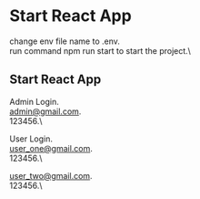 # Start React App

change env file name to .env.\
run command npm run start to start the project.\

## Start React App
Admin Login.\
admin@gmail.com.\
123456.\

User Login.\
user_one@gmail.com.\
123456.\

user_two@gmail.com.\
123456.\